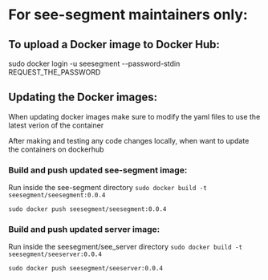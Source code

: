 # For see-segment maintainers only:
## To upload a Docker image to Docker Hub:
sudo docker login -u seesegment --password-stdin REQUEST_THE_PASSWORD

## Updating the Docker images:
When updating docker images make sure to modify the yaml files to use the latest verion of the container

After making and testing any code changes locally, when want to update the containers on dockerhub

### Build and push updated see-segment image:
Run inside the see-segment directory
`sudo docker build -t seesegment/seesegment:0.0.4`

`sudo docker push seesegment/seesegment:0.0.4`

### Build and push updated server image:
Run inside the seesegment/see_server directory
`sudo docker build -t seesegment/seeserver:0.0.4`

`sudo docker push seesegment/seeserver:0.0.4`
